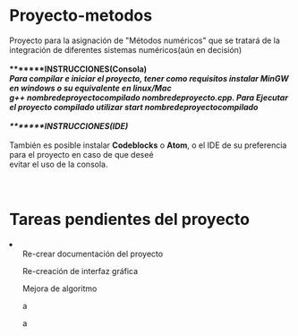 # Proyecto-metodos

Proyecto para la asignación de "Métodos numéricos" que se tratará de la integración de diferentes sistemas numéricos(aún en decisión)<br><br>
<strong>*******INSTRUCCIONES(Consola)***********</strong><br>
Para compilar e iniciar el proyecto, tener como requisitos instalar MinGW en windows o su equivalente en linux/Mac<br>
  <strong>g++ nombredeproyectocompilado nombredeproyecto.cpp</strong>. Para Ejecutar el proyecto compilado utilizar <strong>start nombredeproyectocompilado</strong><br><br>
  <strong>*******INSTRUCCIONES(IDE)***********</strong><br><br>
  También es posible instalar <strong>Codeblocks</strong> o <strong>Atom</strong>, o el IDE de su preferencia para el proyecto en caso de que deseé<br>
  evitar el uso de la consola.
  <br><br><br>
<h1>Tareas pendientes del proyecto</h1>
<li>
  <ul>Re-crear documentación del proyecto</ul>
   <ul>Re-creación de interfaz gráfica</ul>
   <ul>Mejora de algoritmo</ul>
   <ul>a</ul>
   <ul>a</ul>
</li>
